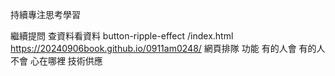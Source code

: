 持續專注思考學習


繼續提問 查資料看資料
button-ripple-effect
/index.html
https://20240906book.github.io/0911am0248/
網頁排隊 功能
有的人會
有的人不會
心在哪裡
技術供應
